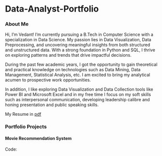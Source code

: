 # Data-Analyst-Portfolio
### About Me
Hi, I’m Vedant! I’m currently pursuing a B.Tech in Computer Science with a specialization in Data Science. My passion lies in Data Visualization, Data Preprocessing, and uncovering meaningful insights from both structured and unstructured data. With a strong foundation in Python and SQL, I thrive on exploring patterns and trends that drive impactful decisions.

During the past few academic years, I got the opportunity to gain theoretical and practical knowledge on technologies such as Data Mining, Data Management, Statistical Analysis, etc. I am excited to bring my analytical acumen to prospective work opportunities.

In addition, I like exploring Data Visualization and Data Collection tools like Power BI and Microsoft Excel and in my free time I focus on my soft skills such as interpersonal communication, developing leadership calibre and honing presentation and public speaking skills.

My Resume in [pdf](https://github.com/StarSmith13/Data-Analyst-Portfolio/blob/main/Vedant%20Suryawanshi.pdf)

### Portfolio Projects
#### Movie Recommendation System 
Code:
